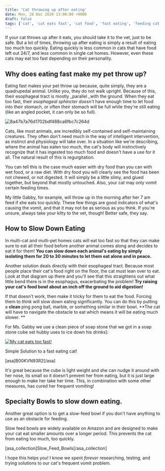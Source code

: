 ```yaml
---
title: 'Cat throwing up after eating'
date: Mon, 28 Dec 2020 13:00:00 +0000
draft: false
tags: ['cat', 'cat eats fast', 'cat food', 'fast eating', 'feeding cat', 'Information']
---
```


If your cat throws up after it eats, you should take it to the vet, just to be safe. But a lot of times, throwing up after eating is simply a result of eating too much too quickly. Eating quickly is less common in cats that have food left out 24/7, and less common in single cat homes. However, even these cats may eat too fast depending on their personality.

Why does eating fast make my pet throw up?
------------------------------------------

Eating fast makes your pet throw up because, quite simply, they are a quadrupedal animal. Unlike you, they do not walk upright. Because of this, their esophageal tract is mostly _parallel _with the ground. When they eat too fast, their _esophageal sphincter doesn't_ have enough time to let food into their stomach, or often their stomach will be full while they're still eating (like an angled pocket, it can only be so full).

![8a47b7a76d1702bdf488ca6fbc7c264d](http://www.gabbythetabby.com/wp-content/uploads/2016/04/8a47b7a76d1702bdf488ca6fbc7c264d-1.jpg)

Cats, like most animals, are incredibly self-contained and self-maintaining creatures. They often don't need much in the way of intelligent intervention, as instinct and physiology will take over. In a situation like we're describing, where the animal has eaten too much, the cat's body will instinctively recognize that it has ingested too much food and doesn't have a use for it all. The natural result of this is regurgitation.

You can tell this is the case much easier with dry food than you can with wet food, or a raw diet. With dry food you will clearly see the food has been not chewed, or not digested. It will simply be a little slimy, and glued together, but beyond that mostly untouched. Also, your cat may only vomit certain feeding times.

My little Gabby, for example, will throw up in the morning after her 7 am feed if she eats too quickly. These few things are good indicators of what's causing the vomit, and that it may not be as serious as you think. If you're unsure, always take your kitty to the vet, though! Better safe, they say.

How to Slow Down Eating
-----------------------

In multi-cat and multi-pet homes cats will eat too fast so that they can make sure to eat all their food before another animal comes along and decides to eat it for them! **You can slow down each animal's eating by simply isolating them for 20 to 30 minutes to let them eat alone and in peace.**

Another solution deals directly with their esophageal tract. Because most people place their cat's food right on the floor, the cat must lean over to eat. Look at that diagram up there and you'll see that this straightens out what little bend there is in the esophagus, exacerbating the problem! **Try raising your cat's food bowl about an inch off the ground to aid digestion!**

If that doesn't work, then make it tricky for them to eat the food. Forcing them to _think_ will slow down eating significantly. You can do this by putting a **clean** ping pong ball, marble, or something similar in their bowl. **The cat will have to navigate the obstacle to eat which means it will be eating much slower. **

For Ms. Gabby we use a clean piece of soap stone that we got in a soap stone cube set hubby uses to ice down his drinks\]:

[![My cat eats too fast!](http://www.gabbythetabby.com/wp-content/uploads/2016/04/cat-eats-fast-solution-1.jpg)](http://amzn.to/1Skul8v)

Simple Solution to a fast eating cat!

\[asa\]B00KVN93R2\[/asa\]

It's great because the cube is light weight and she can nudge it around with her nose, its small so it doesn't prevent her from eating, but it is just large enough to make her take her time. This, in combination with some other measures, has cured her frequent vomiting!

Specialty Bowls to slow down eating.
------------------------------------

Another great option is to get a slow-feed bowl if you don't have anything to use as an obstacle for feeding.

Slow feed bowls are widely available on Amazon and are designed to make your cat eat smaller amounts over a longer period. This prevents the cat from eating too much, too quickly.

\[asa\_collection\]Slow\_Feed\_Bowls\[/asa\_collection\]

I hope this helps you! I know we spent _forever_ researching, testing, and trying solutions to our cat's frequent vomit problem.